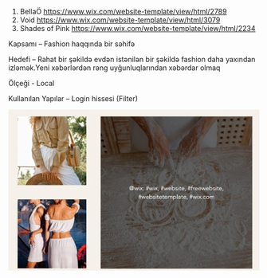 1) BellaÖ
https://www.wix.com/website-template/view/html/2789
2) Void
https://www.wix.com/website-template/view/html/3079
3) Shades of Pink
https://www.wix.com/website-template/view/html/2234 



Kapsamı – Fashion haqqında bir səhifə 

Hedefi – Rahat bir şəkildə evdən istənilən bir şəkildə fashion daha yaxından izləmək.Yeni xəbərlərdən rəng uyğunluqlarından xəbərdar olmaq

Ölçeği - Local

Kullanılan Yapılar – Login hissesi (Filter)


![Alt text](image.png)